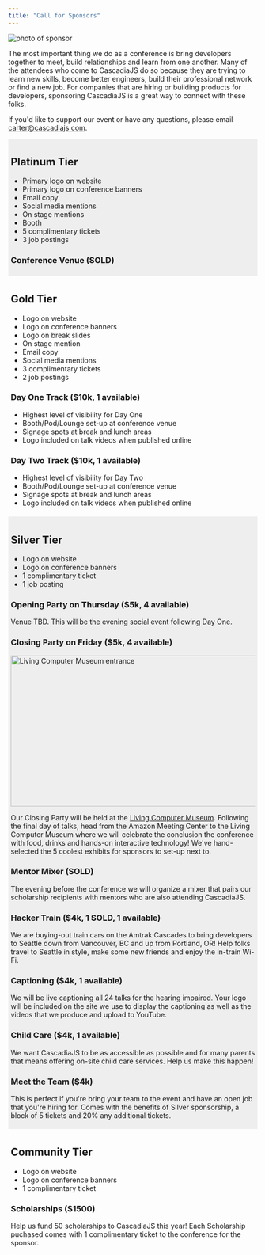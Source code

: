 ```yaml
---
title: "Call for Sponsors"
---
```

![photo of sponsor](/cjs2016-sponsor.jpg)

The most important thing we do as a conference is bring developers together to meet, build relationships and learn from one another. Many of the attendees who come to CascadiaJS do so because they are trying to learn new skills, become better engineers, build their professional network or find a new job. For companies that are hiring or building products for developers, sponsoring CascadiaJS is a great way to connect with these folks.

If you'd like to support our event or have any questions, please email carter@cascadiajs.com. 

<div style="background-color:#eee;padding:5px;">

## Platinum Tier

* Primary logo on website
* Primary logo on conference banners
* Email copy
* Social media mentions
* On stage mentions
* Booth
* 5 complimentary tickets
* 3 job postings

### Conference Venue (SOLD)
</div>
<div style="padding:5px;">

## Gold Tier

* Logo on website
* Logo on conference banners
* Logo on break slides
* On stage mention
* Email copy
* Social media mentions
* 3 complimentary tickets
* 2 job postings

### Day One Track ($10k, 1 available)

* Highest level of visibility for Day One
* Booth/Pod/Lounge set-up at conference venue
* Signage spots at break and lunch areas
* Logo included on talk videos when published online

### Day Two Track ($10k, 1 available)

* Highest level of visibility for Day Two
* Booth/Pod/Lounge set-up at conference venue
* Signage spots at break and lunch areas
* Logo included on talk videos when published online
</div>

<div style="background-color:#eee;padding:5px;">

## Silver Tier

* Logo on website
* Logo on conference banners
* 1 complimentary ticket
* 1 job posting

### Opening Party on Thursday ($5k, 4 available)

Venue TBD. This will be the evening social event following Day One.

### Closing Party on Friday ($5k, 4 available)

<img src="/livingcomputers.jpg" alt="Living Computer Museum entrance" height="305px" width="500px"/>

Our Closing Party will be held at the [Living Computer Museum](https://livingcomputers.org). Following the final day of talks, head from the Amazon Meeting Center to the Living Computer Museum where we will celebrate the conclusion the conference with food, drinks and hands-on interactive technology! We've hand-selected the 5 coolest exhibits for sponsors to set-up next to.

### Mentor Mixer (SOLD)

The evening before the conference we will organize a mixer that pairs our scholarship recipients with mentors who are also attending CascadiaJS. 

### Hacker Train ($4k, 1 SOLD, 1 available)

We are buying-out train cars on the Amtrak Cascades to bring developers to Seattle down from Vancouver, BC and up from Portland, OR! Help folks travel to Seattle in style, make some new friends and enjoy the in-train Wi-Fi. 

### Captioning ($4k, 1 available)

We will be live captioning all 24 talks for the hearing impaired. Your logo will be included on the site we use to display the captioning as well as the videos that we produce and upload to YouTube. 

### Child Care ($4k, 1 available)

We want CascadiaJS to be as accessible as possible and for many parents that means offering on-site child care services. Help us make this happen! 

### Meet the Team ($4k)

This is perfect if you're bring your team to the event and have an open job that you're hiring for. Comes with the benefits of Silver sponsorship, a block of 5 tickets and 20% any additional tickets.

</div>

<div style="padding:5px;">

## Community Tier

* Logo on website
* Logo on conference banners
* 1 complimentary ticket

### Scholarships ($1500)

Help us fund 50 scholarships to CascadiaJS this year! Each Scholarship puchased comes with 1 complimentary ticket to the conference for the sponsor.

</div>